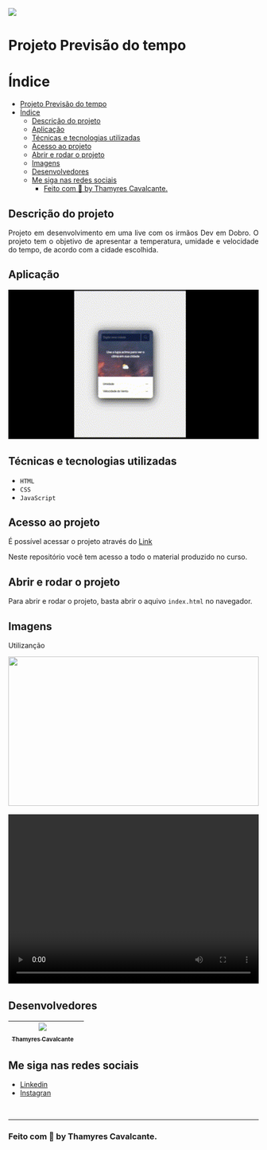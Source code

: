 
![](geral/img/Capa.jpg)


# Projeto Previsão do tempo


# Índice 

- [Projeto Previsão do tempo](#projeto-previsão-do-tempo)
- [Índice](#índice)
  - [Descrição do projeto](#descrição-do-projeto)
  - [Aplicação](#aplicação)
  - [Técnicas e tecnologias utilizadas](#técnicas-e-tecnologias-utilizadas)
  - [Acesso ao projeto](#acesso-ao-projeto)
  - [Abrir e rodar o projeto](#abrir-e-rodar-o-projeto)
  - [Imagens](#imagens)
  - [Desenvolvedores](#desenvolvedores)
  - [Me siga nas redes sociais](#me-siga-nas-redes-sociais)
    - [Feito com 💜 by Thamyres Cavalcante.](#feito-com--by-thamyres-cavalcante)

## Descrição do projeto 

<p align="justify">
 Projeto em desenvolvimento em uma live com os irmãos Dev em Dobro. O projeto tem o objetivo de apresentar a temperatura, umidade e velocidade do tempo, de acordo com a cidade escolhida.

</p>


## Aplicação

<div align="center">

<img width="100%" height="300" src="./src/imagens/Instrução de como usar.gif"></img>

</div>

## Técnicas e tecnologias utilizadas

- ``HTML``
- ``CSS``
- ``JavaScript``


## Acesso ao projeto

É possível acessar o projeto através do [Link](https://github.com/Thamyresmya/Previsao-Tempo)

Neste repositório você tem acesso a todo o material produzido no curso.


## Abrir e rodar o projeto

Para abrir e rodar o projeto, basta abrir o aquivo `index.html` no navegador.


## Imagens
Utilizanção

<img width="100%" height="300" src="./src/imagens/Previsão do tempo.gif"></img>

<video width="100%" height="340" controls>
  <source src="./src/imagens/Previsão do tempo.mp4" type="video/mp4">
</video>


## Desenvolvedores

[<img src="https://github.com/Thamyresmya.png" width=115><br><sub>Thamyres Cavalcante</sub>](https://github.com/Thamyresmya) |   |
| :---: | :---: 


## Me siga nas redes sociais

- [Linkedin](https://www.linkedin.com/in/thamyrescavalcante/)
- [Instagran](https://www.instagram.com/thamyres__cavalcante/)

<br>

---

### Feito com 💜 by Thamyres Cavalcante.




